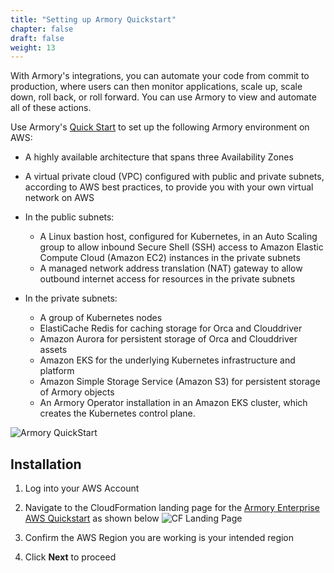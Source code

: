 ```yaml
---
title: "Setting up Armory Quickstart"
chapter: false
draft: false
weight: 13
---
```


With Armory's integrations, you can automate your code from commit to production, where users can then monitor applications, scale up, scale down, roll back, or roll forward. You can use Armory to view and automate all of these actions.

Use Armory's [Quick Start](https://aws.amazon.com/quickstart/architecture/armory-enterprise/) to set up the following Armory environment on AWS:

* A highly available architecture that spans three Availability Zones

* A virtual private cloud (VPC) configured with public and private subnets, according to AWS best practices, to provide you with your own virtual network on AWS

* In the public subnets:
  * A Linux bastion host, configured for Kubernetes, in an Auto Scaling group to allow inbound Secure Shell (SSH) access to Amazon Elastic Compute Cloud (Amazon EC2) instances in the private subnets
  * A managed network address translation (NAT) gateway to allow outbound internet access for resources in the private subnets

* In the private subnets:
  * A group of Kubernetes nodes
  * ElastiCache Redis for caching storage for Orca and Clouddriver
  * Amazon Aurora for persistent storage of Orca and Clouddriver assets
  * Amazon EKS for the underlying Kubernetes infrastructure and platform
  * Amazon Simple Storage Service (Amazon S3) for persistent storage of Armory objects
  * An Armory Operator installation in an Amazon EKS cluster, which creates the Kubernetes control plane.

![Armory QuickStart](/images/armory-enterprise-architecture-diagram.png)

## Installation

1. Log into your AWS Account
   
1. Navigate to the CloudFormation landing page for the [Armory Enterprise AWS Quickstart](https://console.aws.amazon.com/cloudformation/home?region=us-east-2#/stacks/quickcreate?templateUrl=https%3A%2F%2Faws-quickstart.s3.us-east-1.amazonaws.com%2Fquickstart-armory-enterprise%2Ftemplates%2Fspinnaker-entrypoint-new-vpc.template.yml&stackName=Armory-Spinnaker-on-EKS-New-VPC) as shown below
![CF Landing Page](/images/armory-cf-landing-page.png)

1. Confirm the AWS Region you are working is your intended region
   
1. Click **Next** to proceed

